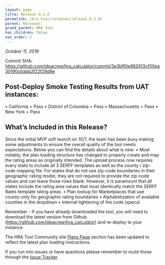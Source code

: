 ```yaml
---
layout: page
title: Release 0.2.0
permalink: /hra_tool/releases/release_0.2.0/
parent: Releases
grand_parent: HRA Tool
has_children: false
nav_order: 2
---
```


_October 11, 2019_

Commit SHA: https://github.com/ideacrew/hra_calculator/commit/3e3bff0e982413cf00ea30190cbabb2f22f28d8e

## Post-Deploy Smoke Testing Results from UAT instances:
•	California = Pass
•	District of Columbia = Pass
•	Massachusetts = Pass
•	New York = Pass 

## What’s Included in this Release?

Since the initial MVP soft launch on 10/7, the team has been busy making some adjustments to ensure the overall quality of the tool meets expectations. Below you can find the details about what is new:
•	Most notably, the plan loading structure has changed to properly create and map the rating areas as originally intended. The upload process now requires every state to include all 3 SERFF templates as well as the county / zip-code mapping file. For states that do not use zip-code boundaries in their geographic rating model, they are not required to provide the zip-code values and can leave those rows blank. However, it is paramount that all states include the rating area values that must identically match the SERFF Rates template rating areas.
•	Plan lookup for Marketplaces that use county-only for geographic rating boundaries
•	Alphabetization of available counties in the dropdown
•	Internal tightening of the code (specs)

Remember - If you have already downloaded the tool, you will need to download the latest version from Github (https://github.com/ideacrew/hra_calculator) and re-deploy to your instance. 

The HRA Tool Community site [Plans Page](https://ideacrew.github.io/hra_calculator/hra_tool/configuration/#plans-page---import-plan-information) section has been updated to reflect the latest plan loading instructions. 

If you run into issues or have questions please remember to route those through the [Issue Tracker](https://github.com/ideacrew/hra_calculator/issues).
